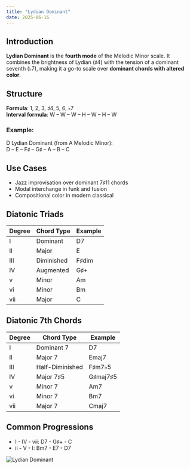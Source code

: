```yaml
---
title: "Lydian Dominant"
date: 2025-06-16
---
```


## Introduction

**Lydian Dominant** is the **fourth mode** of the Melodic Minor scale. It combines the brightness of Lydian (♯4) with the tension of a dominant seventh (♭7), making it a go-to scale over **dominant chords with altered color**.

## Structure

**Formula**: 1, 2, 3, ♯4, 5, 6, ♭7  
**Interval formula**: W – W – W – H – W – H – W

### Example:

D Lydian Dominant (from A Melodic Minor):  
D – E – F♯ – G♯ – A – B – C

## Use Cases

- Jazz improvisation over dominant 7♯11 chords  
- Modal interchange in funk and fusion  
- Compositional color in modern classical

## Diatonic Triads

| Degree | Chord Type | Example |
|--------|------------|---------|
| I      | Dominant   | D7      |
| II     | Major      | E       |
| III    | Diminished | F♯dim   |
| IV     | Augmented  | G♯+     |
| v      | Minor      | Am      |
| vi     | Minor      | Bm      |
| vii    | Major      | C       |

## Diatonic 7th Chords

| Degree | Chord Type        | Example     |
|--------|-------------------|-------------|
| I      | Dominant 7        | D7          |
| II     | Major 7           | Emaj7       |
| III    | Half-Diminished   | F♯m7♭5      |
| IV     | Major 7♯5         | G♯maj7♯5    |
| v      | Minor 7           | Am7         |
| vi     | Minor 7           | Bm7         |
| vii    | Major 7           | Cmaj7       |

## Common Progressions

- I - IV - vii: D7 - G♯+ - C  
- ii - V - I: Bm7 - E7 - D7

![Lydian Dominant](/images/lydian-dominant.png)